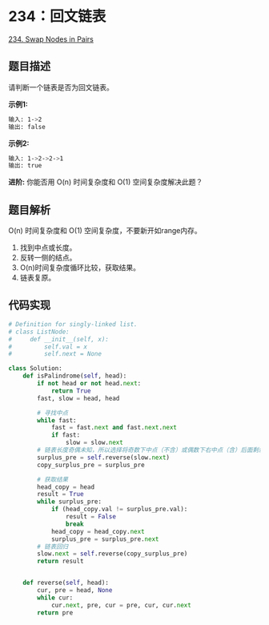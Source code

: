 # 234：回文链表

[234. Swap Nodes in Pairs](https://leetcode.com/problems/swap-nodes-in-pairs/)

## 题目描述

请判断一个链表是否为回文链表。

**示例1:**

```sh
输入: 1->2
输出: false
```

**示例2:**

```sh
输入: 1->2->2->1
输出: true
```

**进阶:**
你能否用 O(n) 时间复杂度和 O(1) 空间复杂度解决此题？

## 题目解析

 O(n) 时间复杂度和 O(1) 空间复杂度，不要新开如range内存。

1. 找到中点或长度。
2. 反转一侧的结点。
3. O(n)时间复杂度循环比较，获取结果。
4. 链表复原。

## 代码实现

```py
# Definition for singly-linked list.
# class ListNode:
#     def __init__(self, x):
#         self.val = x
#         self.next = None

class Solution:
    def isPalindrome(self, head):
        if not head or not head.next:
            return True
        fast, slow = head, head

        # 寻找中点
        while fast:
            fast = fast.next and fast.next.next
            if fast:
                slow = slow.next
        # 链表长度奇偶未知，所以选择将奇数下中点（不含）或偶数下右中点（含）后面剩余结点反转
        surplus_pre = self.reverse(slow.next)
        copy_surplus_pre = surplus_pre

        # 获取结果
        head_copy = head
        result = True
        while surplus_pre:
            if (head_copy.val != surplus_pre.val):
                result = False
                break
            head_copy = head_copy.next
            surplus_pre = surplus_pre.next
        # 链表回归
        slow.next = self.reverse(copy_surplus_pre)
        return result


    def reverse(self, head):
        cur, pre = head, None
        while cur:
            cur.next, pre, cur = pre, cur, cur.next
        return pre


```
